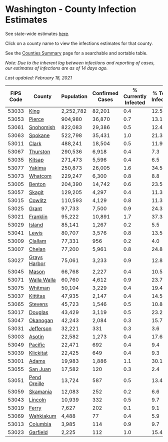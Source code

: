 # Washington - County Infection Estimates

See state-wide estimates [here](/infections/us-wa).

Click on a county name to view the infections estimates for that county.

See the [Counties Summary](/infections/summary-counties) page for a searchable and sortable table.

*Note: Due to the inherent lag between infections and reporting of cases, our estimates of infections are as of 14 days ago.*

*Last updated: February 18, 2021*

|   FIPS Code |                       County |   Population |   Confirmed Cases |   % Currently Infected |   % Total Infected |
|-------------|------------------------------|--------------|-------------------|------------------------|--------------------|
|       53033 |                 [King](king) |    2,252,782 |            82,201 |                    0.4 |               12.5 |
|       53053 |             [Pierce](pierce) |      904,980 |            36,870 |                    0.7 |               13.1 |
|       53061 |       [Snohomish](snohomish) |      822,083 |            29,386 |                    0.5 |               12.4 |
|       53063 |           [Spokane](spokane) |      522,798 |            35,431 |                    1.0 |               21.3 |
|       53011 |               [Clark](clark) |      488,241 |            18,504 |                    0.5 |               11.9 |
|       53067 |         [Thurston](thurston) |      290,536 |             6,918 |                    0.4 |                7.3 |
|       53035 |             [Kitsap](kitsap) |      271,473 |             5,596 |                    0.4 |                6.5 |
|       53077 |             [Yakima](yakima) |      250,873 |            26,005 |                    1.6 |               34.5 |
|       53073 |           [Whatcom](whatcom) |      229,247 |             6,300 |                    0.8 |                8.8 |
|       53005 |             [Benton](benton) |      204,390 |            14,742 |                    0.6 |               23.5 |
|       53057 |             [Skagit](skagit) |      129,205 |             4,297 |                    0.4 |               11.3 |
|       53015 |           [Cowlitz](cowlitz) |      110,593 |             4,129 |                    0.8 |               11.3 |
|       53025 |               [Grant](grant) |       97,733 |             7,500 |                    0.9 |               24.3 |
|       53021 |         [Franklin](franklin) |       95,222 |            10,891 |                    1.7 |               37.3 |
|       53029 |             [Island](island) |       85,141 |             1,267 |                    0.2 |                5.5 |
|       53041 |               [Lewis](lewis) |       80,707 |             3,576 |                    0.8 |               13.5 |
|       53009 |           [Clallam](clallam) |       77,331 |               956 |                    0.2 |                4.0 |
|       53007 |             [Chelan](chelan) |       77,200 |             5,961 |                    0.8 |               24.8 |
|       53027 | [Grays Harbor](grays-harbor) |       75,061 |             3,233 |                    0.9 |               12.8 |
|       53045 |               [Mason](mason) |       66,768 |             2,227 |                    0.4 |               10.5 |
|       53071 |   [Walla Walla](walla-walla) |       60,760 |             4,612 |                    0.9 |               23.7 |
|       53075 |           [Whitman](whitman) |       50,104 |             3,229 |                    0.4 |               19.4 |
|       53037 |         [Kittitas](kittitas) |       47,935 |             2,147 |                    0.4 |               14.5 |
|       53065 |           [Stevens](stevens) |       45,723 |             1,546 |                    0.5 |               10.8 |
|       53017 |           [Douglas](douglas) |       43,429 |             3,119 |                    0.5 |               23.2 |
|       53047 |         [Okanogan](okanogan) |       42,243 |             2,084 |                    0.3 |               15.7 |
|       53031 |       [Jefferson](jefferson) |       32,221 |               331 |                    0.3 |                3.6 |
|       53003 |             [Asotin](asotin) |       22,582 |             1,273 |                    0.4 |               17.6 |
|       53049 |           [Pacific](pacific) |       22,471 |               692 |                    0.4 |                9.4 |
|       53039 |       [Klickitat](klickitat) |       22,425 |               649 |                    0.4 |                9.3 |
|       53001 |               [Adams](adams) |       19,983 |             1,886 |                    1.1 |               30.1 |
|       53055 |         [San Juan](san-juan) |       17,582 |               120 |                    0.3 |                2.4 |
|       53051 | [Pend Oreille](pend-oreille) |       13,724 |               587 |                    0.5 |               13.4 |
|       53059 |         [Skamania](skamania) |       12,083 |               252 |                    0.2 |                6.6 |
|       53043 |           [Lincoln](lincoln) |       10,939 |               332 |                    0.5 |                9.7 |
|       53019 |               [Ferry](ferry) |        7,627 |               202 |                    0.1 |                9.1 |
|       53069 |       [Wahkiakum](wahkiakum) |        4,488 |                77 |                    0.4 |                5.9 |
|       53013 |         [Columbia](columbia) |        3,985 |               114 |                    0.9 |                9.7 |
|       53023 |         [Garfield](garfield) |        2,225 |               112 |                    1.0 |               15.4 |